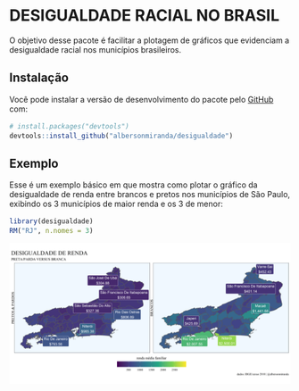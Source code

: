 
<!-- README.md is generated from README.Rmd. Please edit that file -->

# DESIGUALDADE RACIAL NO BRASIL

<!-- badges: start -->

<!-- badges: end -->

O objetivo desse pacote é facilitar a plotagem de gráficos que
evidenciam a desigualdade racial nos municípios brasileiros.

## Instalação

Você pode instalar a versão de desenvolvimento do pacote pelo
[GitHub](https://github.com/) com:

``` r
# install.packages("devtools")
devtools::install_github("albersonmiranda/desigualdade")
```

## Exemplo

Esse é um exemplo básico em que mostra como plotar o gráfico da
desigualdade de renda entre brancos e pretos nos municípios de São
Paulo, exibindo os 3 municípios de maior renda e os 3 de menor:

``` r
library(desigualdade)
RM("RJ", n.nomes = 3)
```

![](man/figures/README-example-1.png)<!-- -->
